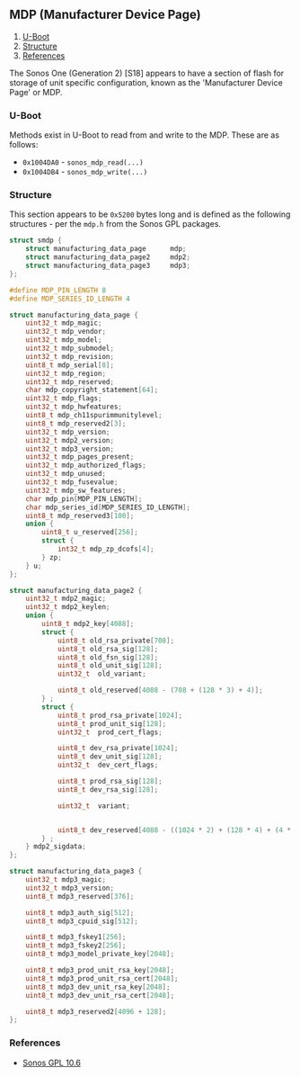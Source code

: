 ## MDP (Manufacturer Device Page)

1. [U-Boot](#u-boot)
1. [Structure](#structure)
1. [References](#references)

The Sonos One (Generation 2) [S18] appears to have a section of flash for
storage of unit specific configuration, known as the 'Manufacturer Device
Page' or MDP.

### U-Boot

Methods exist in U-Boot to read from and write to the MDP. These are as
follows:

* `0x1004DA0` - `sonos_mdp_read(...)`
* `0x1004DB4` - `sonos_mdp_write(...)`

### Structure

This section appears to be `0x5200` bytes long and is defined as the
following structures - per the `mdp.h` from the Sonos GPL packages.

```c
struct smdp {
    struct manufacturing_data_page      mdp;
    struct manufacturing_data_page2     mdp2;
    struct manufacturing_data_page3     mdp3;
};
```

```c
#define MDP_PIN_LENGTH 8
#define MDP_SERIES_ID_LENGTH 4

struct manufacturing_data_page {
	uint32_t mdp_magic;
	uint32_t mdp_vendor;
	uint32_t mdp_model;
	uint32_t mdp_submodel;
	uint32_t mdp_revision;
	uint8_t mdp_serial[8];
	uint32_t mdp_region;
	uint32_t mdp_reserved;
	char mdp_copyright_statement[64];
	uint32_t mdp_flags;
	uint32_t mdp_hwfeatures;
	uint8_t mdp_ch11spurimmunitylevel;
	uint8_t mdp_reserved2[3];
	uint32_t mdp_version;
	uint32_t mdp2_version;
	uint32_t mdp3_version;
	uint32_t mdp_pages_present;
	uint32_t mdp_authorized_flags;
	uint32_t mdp_unused;
	uint32_t mdp_fusevalue;
	uint32_t mdp_sw_features;
	char mdp_pin[MDP_PIN_LENGTH];
	char mdp_series_id[MDP_SERIES_ID_LENGTH];
	uint8_t mdp_reserved3[100];
	union {
		uint8_t u_reserved[256];
		struct {
			int32_t mdp_zp_dcofs[4];
		} zp;
	} u;
};
```

```c
struct manufacturing_data_page2 {
	uint32_t mdp2_magic;
	uint32_t mdp2_keylen;
    union {
        uint8_t mdp2_key[4088];
        struct {
            uint8_t old_rsa_private[708];
            uint8_t old_rsa_sig[128];
            uint8_t old_fsn_sig[128];
            uint8_t old_unit_sig[128];
            uint32_t  old_variant;

            uint8_t old_reserved[4088 - (708 + (128 * 3) + 4)];
        } ;
        struct {
            uint8_t prod_rsa_private[1024];
            uint8_t prod_unit_sig[128];
            uint32_t  prod_cert_flags;

            uint8_t dev_rsa_private[1024];
            uint8_t dev_unit_sig[128];
            uint32_t  dev_cert_flags;

            uint8_t prod_rsa_sig[128];
            uint8_t dev_rsa_sig[128];

            uint32_t  variant;


            uint8_t dev_reserved[4088 - ((1024 * 2) + (128 * 4) + (4 * 3))];
        } ;
    } mdp2_sigdata;
};
```

```c
struct manufacturing_data_page3 {
    uint32_t mdp3_magic;
    uint32_t mdp3_version;
    uint8_t mdp3_reserved[376];

    uint8_t mdp3_auth_sig[512];
    uint8_t mdp3_cpuid_sig[512];

    uint8_t mdp3_fskey1[256];
    uint8_t mdp3_fskey2[256];
    uint8_t mdp3_model_private_key[2048];

    uint8_t mdp3_prod_unit_rsa_key[2048];
    uint8_t mdp3_prod_unit_rsa_cert[2048];
    uint8_t mdp3_dev_unit_rsa_key[2048];
    uint8_t mdp3_dev_unit_rsa_cert[2048];

    uint8_t mdp3_reserved2[4096 + 128];
};
```


### References

* [Sonos GPL 10.6](http://www.sonos.com/documents/gpl/10.6/gpl.html)
